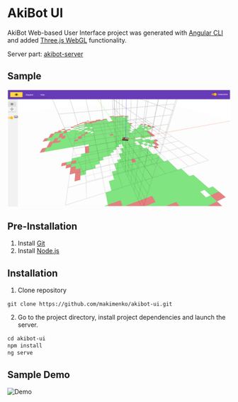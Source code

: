 # AkiBot UI

AkiBot Web-based User Interface project was generated with [Angular CLI](https://github.com/angular/angular-cli) and added [Three.js WebGL](https://github.com/mrdoob/three.js/) functionality.

Server part: [akibot-server](https://github.com/makimenko/akibot-server)

## Sample
![UI Example](https://raw.githubusercontent.com/makimenko/akibot-doc/master/img/UI_Sample1.png "UI Example")

## Pre-Installation
1. Install [Git](https://git-scm.com)
2. Install [Node.js](https://nodejs.org/en/download)

## Installation
1. Clone repository
```
git clone https://github.com/makimenko/akibot-ui.git
```

2. Go to the project directory, install project dependencies and launch the server.
```
cd akibot-ui
npm install
ng serve
```

## Sample Demo
![Demo](https://raw.githubusercontent.com/makimenko/akibot-doc/master/img/Demo.gif "Demo")

